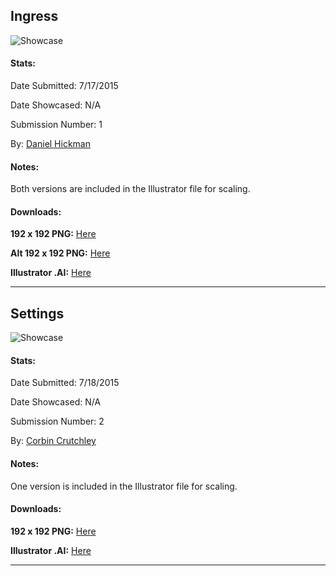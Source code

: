 ## Ingress
![Showcase](https://raw.githubusercontent.com/materialos/Icons/204e922a39ad8a029de6636240d059d3c1c855ad/Daniel%20Hickman/MaterialUp/Raster/Ingress/color-two-shadow.png)

#### Stats:

Date Submitted: 7/17/2015

Date Showcased: N/A

Submission Number: 1

By: [Daniel Hickman](https://plus.google.com/u/0/+DanielHickman)

#### Notes:

Both versions are included in the Illustrator file for scaling.

#### Downloads:

**192 x 192 PNG:** [Here](https://github.com/materialos/Icons/blob/master/Daniel%20Hickman/Raster/Ingress/ingress.png)

**Alt 192 x 192 PNG:** [Here](https://github.com/materialos/Icons/blob/master/Daniel%20Hickman/Raster/Ingress/ingress-alt.png)

**Illustrator .AI:** [Here](https://github.com/materialos/Icons/blob/master/Daniel%20Hickman/Vector/ingress.ai?raw=true)

***
## Settings
![Showcase](https://raw.githubusercontent.com/materialos/Icons/204e922a39ad8a029de6636240d059d3c1c855ad/Corbin%20Crutchley%20(crutchcorn)/MaterialUp/Raster/settings.png)

#### Stats:

Date Submitted: 7/18/2015

Date Showcased: N/A

Submission Number: 2

By: [Corbin Crutchley](https://plus.google.com/u/0/+CorbinCrutchley)

#### Notes:

One version is included in the Illustrator file for scaling.

#### Downloads:

**192 x 192 PNG:** [Here](https://github.com/materialos/Icons/blob/master/Corbin%20Crutchley%20(crutchcorn)/Raster/settings.png)

**Illustrator .AI:** [Here](https://github.com/materialos/Icons/blob/master/Corbin%20Crutchley%20(crutchcorn)/Vector/settings.ai?raw=true)

***